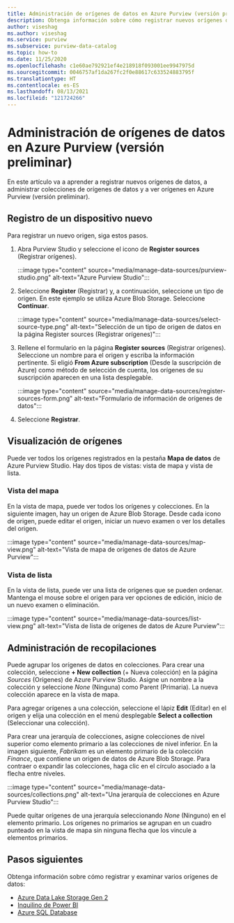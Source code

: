 ```yaml
---
title: Administración de orígenes de datos en Azure Purview (versión preliminar)
description: Obtenga información sobre cómo registrar nuevos orígenes de datos, administrar colecciones de orígenes de datos y ver orígenes en Azure Purview (versión preliminar).
author: viseshag
ms.author: viseshag
ms.service: purview
ms.subservice: purview-data-catalog
ms.topic: how-to
ms.date: 11/25/2020
ms.openlocfilehash: c1e60ae792921ef4e218918f093001ee9947975d
ms.sourcegitcommit: 0046757af1da267fc2f0e88617c633524883795f
ms.translationtype: HT
ms.contentlocale: es-ES
ms.lasthandoff: 08/13/2021
ms.locfileid: "121724266"
---
```

# <a name="manage-data-sources-in-azure-purview-preview"></a>Administración de orígenes de datos en Azure Purview (versión preliminar)

En este artículo va a aprender a registrar nuevos orígenes de datos, a administrar colecciones de orígenes de datos y a ver orígenes en Azure Purview (versión preliminar).

## <a name="register-a-new-source"></a>Registro de un dispositivo nuevo

Para registrar un nuevo origen, siga estos pasos.

1. Abra Purview Studio y seleccione el icono de **Register sources** (Registrar orígenes).

   :::image type="content" source="media/manage-data-sources/purview-studio.png" alt-text="Azure Purview Studio":::

1. Seleccione **Register** (Registrar) y, a continuación, seleccione un tipo de origen. En este ejemplo se utiliza Azure Blob Storage. Seleccione **Continuar**.

   :::image type="content" source="media/manage-data-sources/select-source-type.png" alt-text="Selección de un tipo de origen de datos en la página Register sources (Registrar orígenes)":::

2. Rellene el formulario en la página **Register sources** (Registrar orígenes). Seleccione un nombre para el origen y escriba la información pertinente. Si eligió **From Azure subscription** (Desde la suscripción de Azure) como método de selección de cuenta, los orígenes de su suscripción aparecen en una lista desplegable. 

   :::image type="content" source="media/manage-data-sources/register-sources-form.png" alt-text="Formulario de información de orígenes de datos":::

3. Seleccione **Registrar**.

## <a name="view-sources"></a>Visualización de orígenes

Puede ver todos los orígenes registrados en la pestaña **Mapa de datos** de Azure Purview Studio. Hay dos tipos de vistas: vista de mapa y vista de lista.

### <a name="map-view"></a>Vista del mapa

En la vista de mapa, puede ver todos los orígenes y colecciones. En la siguiente imagen, hay un origen de Azure Blob Storage. Desde cada icono de origen, puede editar el origen, iniciar un nuevo examen o ver los detalles del origen.

:::image type="content" source="media/manage-data-sources/map-view.png" alt-text="Vista de mapa de orígenes de datos de Azure Purview":::

### <a name="list-view"></a>Vista de lista

En la vista de lista, puede ver una lista de orígenes que se pueden ordenar. Mantenga el mouse sobre el origen para ver opciones de edición, inicio de un nuevo examen o eliminación.

:::image type="content" source="media/manage-data-sources/list-view.png" alt-text="Vista de lista de orígenes de datos de Azure Purview":::

## <a name="manage-collections"></a>Administración de recopilaciones

Puede agrupar los orígenes de datos en colecciones. Para crear una colección, seleccione **+ New collection** (+ Nueva colección) en la página *Sources* (Orígenes) de Azure Purview Studio. Asigne un nombre a la colección y seleccione *None* (Ninguna) como Parent (Primaria). La nueva colección aparece en la vista de mapa.

Para agregar orígenes a una colección, seleccione el lápiz **Edit** (Editar) en el origen y elija una colección en el menú desplegable **Select a collection** (Seleccionar una colección).

Para crear una jerarquía de colecciones, asigne colecciones de nivel superior como elemento primario a las colecciones de nivel inferior. En la imagen siguiente, *Fabrikam* es un elemento primario de la colección *Finance*, que contiene un origen de datos de Azure Blob Storage. Para contraer o expandir las colecciones, haga clic en el círculo asociado a la flecha entre niveles.

:::image type="content" source="media/manage-data-sources/collections.png" alt-text="Una jerarquía de colecciones en Azure Purview Studio":::

Puede quitar orígenes de una jerarquía seleccionando *None* (Ninguno) en el elemento primario. Los orígenes no primarios se agrupan en un cuadro punteado en la vista de mapa sin ninguna flecha que los vincule a elementos primarios.

## <a name="next-steps"></a>Pasos siguientes

Obtenga información sobre cómo registrar y examinar varios orígenes de datos:

* [Azure Data Lake Storage Gen 2](register-scan-adls-gen2.md)
* [Inquilino de Power BI](register-scan-power-bi-tenant.md)
* [Azure SQL Database](register-scan-azure-sql-database.md)
